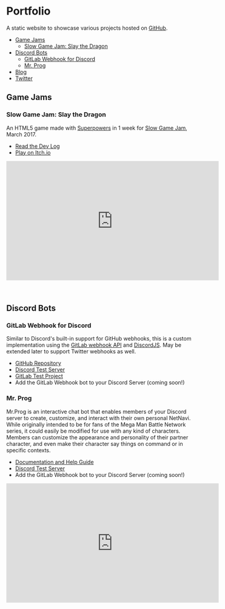 # Portfolio

A static website to showcase various projects hosted on [GitHub](https://github.com/FlyingKatsu/ "FlyingKatsu on GitHub").

- [Game Jams](#game-jams)
  - [Slow Game Jam: Slay the Dragon](#slow-game-jam-slay-the-dragon)
- [Discord Bots](#discord-bots)
  - [GitLab Webhook for Discord](#gitlab-webhook-for-discord)
  - [Mr. Prog](#mr-prog)
- [Blog](http://blog.flyingkatsu.com/)
- [Twitter](https://twitter.com/theflyingkatsu)

## Game Jams


### Slow Game Jam: Slay the Dragon
An HTML5 game made with [Superpowers](http://superpowers-html5.com/index.en.html) in 1 week for [Slow Game Jam](https://itch.io/jam/slow-game-jam), March 2017.

- [Read the Dev Log](https://itch.io/t/69699/slay-the-dragon)
- [Play on Itch.io](https://flyingkatsu.itch.io/slay-the-dragon)

<iframe width="560" height="315" style="margin-bottom:32px;" src="https://www.youtube.com/embed/A9ISlEma0wA" frameborder="0" allowfullscreen></iframe>



## Discord Bots


### GitLab Webhook for Discord
Similar to Discord's built-in support for GitHub webhooks, this is a custom implementation using the [GitLab webhook API](https://docs.gitlab.com/ce/user/project/integrations/webhooks.html) and [DiscordJS](https://github.com/hydrabolt/discord.js/).  May be extended later to support Twitter webhooks as well.

- [GitHub Repository](https://github.com/FlyingKatsu/Discord-GitLab-Webhook)
- [Discord Test Server](https://discord.gg/tZWqhWd)
- [GitLab Test Project](https://gitlab.com/Warped2713/test-discord-webhook/issues)
- Add the GitLab Webhook bot to your Discord Server (coming soon!)

### Mr. Prog
Mr.Prog is an interactive chat bot that enables members of your Discord server to create, customize, and interact with their own personal NetNavi.  While originally intended to be for fans of the Mega Man Battle Network series, it could easily be modified for use with any kind of characters.  Members can customize the appearance and personality of their partner character, and even make their character say things on command or in specific contexts.

- [Documentation and Help Guide](https://flyingkatsu.github.io/mrprog/)
- [Discord Test Server](https://discord.gg/An86Wxy)
- Add the GitLab Webhook bot to your Discord Server (coming soon!)

<iframe width="560" height="315" style="margin-bottom:32px;" src="https://www.youtube.com/embed/6LBBi2Ay8aY" frameborder="0" allowfullscreen></iframe>

